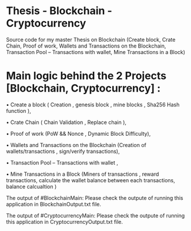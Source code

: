# Thesis - Blockchain - Cryptocurrency
Source code for my master Thesis on Blockchain (Create block, Crate Chain, Proof of work, Wallets and Transactions on the Blockchain, Transaction Pool – Transactions with wallet, Mine Transactions in a Block)

# Main logic behind the 2 Projects [Blockchain, Cryptocurrency] :

•	Create a block ( Creation , genesis block , mine blocks , Sha256 Hash function ),

•	Crate Chain ( Chain Validation , Replace chain ),

•	Proof of work (PoW && Nonce , Dynamic Block Difficulty),

•	Wallets and Transactions on the Blockchain (Creation of wallets/transactions , sign/verify transactions),

•	Transaction Pool – Transactions with wallet ,

•	Mine Transactions in a Block (Miners of transactions , reward transactions, calculate the wallet balance between each transactions, balance calcualtion )


The output of #BlockchainMain: Please check the outpute of running this application in BlockchainOutput.txt file.

The output of #CryptocurrencyMain: Please check the outpute of running this application in CryptocurrencyOutput.txt file.
